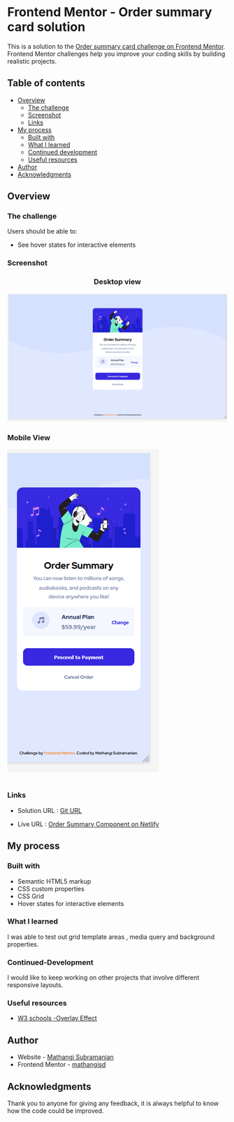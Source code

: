 # Frontend Mentor - Order summary card solution

This is a solution to the [Order summary card challenge on Frontend Mentor](https://www.frontendmentor.io/challenges/order-summary-component-QlPmajDUj). Frontend Mentor challenges help you improve your coding skills by building realistic projects. 


## Table of contents

- [Overview](#overview)
  - [The challenge](#the-challenge)
  - [Screenshot](#screenshot)
  - [Links](#links)
- [My process](#my-process)
  - [Built with](#built-with)
  - [What I learned](#what-i-learned)
  - [Continued development](#continued-development)
  - [Useful resources](#useful-resources)
- [Author](#author)
- [Acknowledgments](#acknowledgments)


## Overview
### The challenge

Users should be able to:

- See hover states for interactive elements

### Screenshot


### <p style="text-align: center;">Desktop view</p> 

![](./screenshot_ordersummary_desktop.png)


### <p style="text-align: left;">Mobile View</p> 

![](./screenshot_ordersummary_mobile.png)

# 
### Links

- Solution URL : [Git URL](https://github.com/mathangisd/order-summary-component.git)

- Live URL : [Order Summary Component on Netlify](https://nftpreview-msd.netlify.app/)


## My process
### Built with

- Semantic HTML5 markup
- CSS custom properties
- CSS Grid
- Hover states for interactive elements

### What I learned

I was able to test out grid template areas , media query and background properties. 

### Continued-Development
I would like to keep working on other projects that involve different responsive layouts.

### Useful resources

- [W3 schools -Overlay Effect](https://www.w3schools.com/howto/howto_css_image_overlay_icon.asp)

## Author
- Website - [Mathangi Subramanian](https://github.com/mathangisd)
- Frontend Mentor - [mathangisd](https://www.frontendmentor.io/profile/mathangisd)

## Acknowledgments
Thank you to anyone for giving any feedback, it is always helpful to know how the code could be improved.